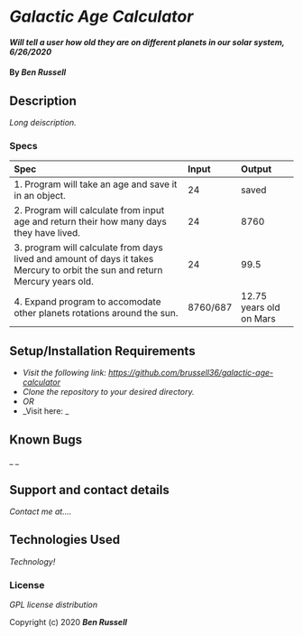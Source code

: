 # _Galactic Age Calculator_

#### _Will tell a user how old they are on different planets in our solar system, 6/26/2020_

#### By _**Ben Russell**_

## Description

_Long deiscription._

### Specs
| Spec | Input | Output |
| :-------------     | :------------- | :------------- |
| 1. Program will take an age and save it in an object. | 24 | saved |
| 2. Program will calculate from input age and return their how many days they have lived. | 24 | 8760 |
| 3. program will calculate from days lived and amount of days it takes Mercury to orbit the sun and return Mercury years old. | 24 | 99.5 |
| 4. Expand program to accomodate other planets rotations around the sun. | 8760/687 | 12.75 years old on Mars | 

## Setup/Installation Requirements

* _Visit the following link: https://github.com/brussell36/galactic-age-calculator_
* _Clone the repository to your desired directory._
* _OR_
* _Visit here: _


## Known Bugs

_ _
## Support and contact details

_Contact me at...._

## Technologies Used

_Technology!_

### License

*GPL license distribution*

Copyright (c) 2020 **_Ben Russell_**
